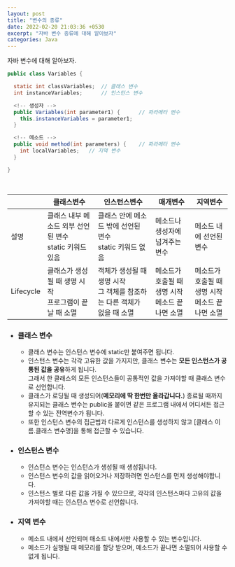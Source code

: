 ```yaml
---
layout: post
title: "변수의 종류"
date: 2022-02-20 21:03:36 +0530
excerpt: "자바 변수 종류에 대해 알아보자"
categories: Java
---
```


자바 변수에 대해 알아보자.

```java
public class Variables {

  static int classVariables;  // 클래스 변수
  int instanceVariables;      // 인스턴스 변수

  <!-- 생성자 -->
  public Variables(int parameter1) {      // 파라메타 변수
    this.instanceVariables = parameter1;
  }

  <!-- 메소드 -->
  public void method(int parameters) {    // 파라메타 변수
    int localVariables;   // 지역 변수
  }

}
```

<br/>

|           | 클래스변수                                                 | 인스턴스변수                                                               | 매개변수                                            | 지역변수                                            |
| --------- | ---------------------------------------------------------- | -------------------------------------------------------------------------- | --------------------------------------------------- | --------------------------------------------------- |
| 설명      | 클래스 내부 메소드 외부 선언된 변수<br/>static 키워드 있음 | 클래스 안에 메소드 밖에 선언된 변수<br/>static 키워드 없음                 | 메소드나 생성자에 넘겨주는 변수                     | 메소드 내에 선언된 변수                             |
| Lifecycle | 클래스가 생성될 때 생명 시작<br/>프로그램이 끝날 때 소멸   | 객체가 생성될 때 생명 시작<br/>그 객체를 참조하는 다른 객체가 없을 때 소멸 | 메소드가 호출될 때 생명 시작<br/>메소드 끝나면 소멸 | 메소드가 호출될 때 생명 시작<br/>메소드 끝나면 소멸 |

- ### 클래스 변수

  - 클래스 변수는 인스턴스 변수에 static만 붙여주면 됩니다.
  - 인스턴스 변수는 각각 고유한 값을 가지지만, 클래스 변수는 **모든 인스턴스가 공통된 값을 공유**하게 됩니다.<br/>그래서 한 클래스의 모든 인스턴스들이 공통적인 값을 가져야할 때 클래스 변수로 선언합니다.
  - 클래스가 로딩될 때 생성되어(**메모리에 딱 한번만 올라갑니다.**) 종료될 때까지 유지되는 클래스 변수는 public을 붙이면 같은 프로그램 내에서 어디서든 접근할 수 있는 전역변수가 됩니다.
  - 또한 인스턴스 변수의 접근법과 다르게 인스턴스를 생성하지 않고 [클래스 이름.클래스 변수명]을 통해 접근할 수 있습니다.

- ### 인스턴스 변수

  - 인스턴스 변수는 인스턴스가 생성될 때 생성됩니다.
  - 인스턴스 변수의 값을 읽어오거나 저장하려면 인스턴스를 먼저 생성해야합니다.
  - 인스턴스 별로 다른 값을 가질 수 있으므로, 각각의 인스턴스마다 고유의 값을 가져야할 때는 인스턴스 변수로 선언합니다.

- ### 지역 변수
  - 메소드 내에서 선언되며 매소드 내에서만 사용할 수 있는 변수입니다.
  - 메소드가 실행될 때 메모리를 할당 받으며, 메소드가 끝나면 소멸되어 사용할 수 없게 됩니다.
